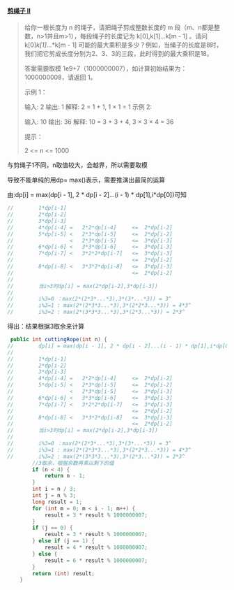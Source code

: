 #### [剪绳子 II](https://leetcode-cn.com/problems/jian-sheng-zi-ii-lcof/)

> 给你一根长度为 n 的绳子，请把绳子剪成整数长度的 m 段（m、n都是整数，n>1并且m>1），每段绳子的长度记为 k[0],k[1]...k[m - 1] 。请问 k[0]*k[1]*...*k[m - 1] 可能的最大乘积是多少？例如，当绳子的长度是8时，我们把它剪成长度分别为2、3、3的三段，此时得到的最大乘积是18。
>
> 答案需要取模 1e9+7（1000000007），如计算初始结果为：1000000008，请返回 1。
>
>  
>
> 示例 1：
>
> 输入: 2
> 输出: 1
> 解释: 2 = 1 + 1, 1 × 1 = 1
> 示例 2:
>
> 输入: 10
> 输出: 36
> 解释: 10 = 3 + 3 + 4, 3 × 3 × 4 = 36
>
>
> 提示：
>
> 2 <= n <= 1000

与剪绳子1不同，n取值较大，会越界，所以需要取模

导致不能单纯的用dp= max()表示，需要推演出最简的运算

由:dp[i] = max(dp[i - 1], 2 * dp[i - 2]...(i - 1) * dp[1],i*dp[0])可知

```java
//        1*dp[i-1]
//        2*dp[i-2]
//        3*dp[i-3]
//        4*dp[i-4] =   2*2*dp[i-4]     <=  2*dp[i-2]
//        5*dp[i-5] <   2*3*dp[i-5]     <=  2*dp[i-2]
//                  <   2*3*dp[i-5]     <=  3*dp[i-3]
//        6*dp[i-6] <   3*3*dp[i-6]     <=  3*dp[i-3]
//        7*dp[i-7] <   3*2*2*dp[i-7]   <=  3*dp[i-3]
//                                      <=  2*dp[i-2]
//        8*dp[i-8] <   3*3*2*dp[i-8]   <=  3*dp[i-3]
//                                      <=  2*dp[i-2]
//
//        当i>3时dp[i] = max(2*dp[i-2],3*dp[i-3])
//
//        i%3=0 ：max(2*(2*3*...*3),3*(3*...*3)) = 3^
//        i%3=1 : max(2*(2*3*3...*3),3*(2*2*3...*3)) = 4*3^
//        i%3=2 : max(2*(3*3*3...*3),3*(2*3...*3)) = 2*3^
```

得出：结果根据3取余来计算

```java
 public int cuttingRope(int n) {
//        dp[i] = max(dp[i - 1], 2 * dp[i - 2]...(i - 1) * dp[1],i*dp[0])
//
//        1*dp[i-1]
//        2*dp[i-2]
//        3*dp[i-3]
//        4*dp[i-4] =   2*2*dp[i-4]     <=  2*dp[i-2]
//        5*dp[i-5] <   2*3*dp[i-5]     <=  2*dp[i-2]
//                  <   2*3*dp[i-5]     <=  3*dp[i-3]
//        6*dp[i-6] <   3*3*dp[i-6]     <=  3*dp[i-3]
//        7*dp[i-7] <   3*2*2*dp[i-7]   <=  3*dp[i-3]
//                                      <=  2*dp[i-2]
//        8*dp[i-8] <   3*3*2*dp[i-8]   <=  3*dp[i-3]
//                                      <=  2*dp[i-2]
//        当i>3时dp[i] = max(2*dp[i-2],3*dp[i-3])
//
//        i%3=0 ：max(2*(2*3*...*3),3*(3*...*3)) = 3^
//        i%3=1 : max(2*(2*3*3...*3),3*(2*2*3...*3)) = 4*3^
//        i%3=2 : max(2*(3*3*3...*3),3*(2*3...*3)) = 2*3^
        //3取余，根据余数再乘以剩下的值
        if (n < 4) {
            return n - 1;
        }
        int i = n / 3;
        int j = n % 3;
        long result = 1;
        for (int m = 0; m < i - 1; m++) {
            result = 3 * result % 1000000007;
        }
        if (j == 0) {
            result = 3 * result % 1000000007;
        } else if (j == 1) {
            result = 4 * result % 1000000007;
        } else {
            result = 6 * result % 1000000007;
        }
        return (int) result;
    }
```

